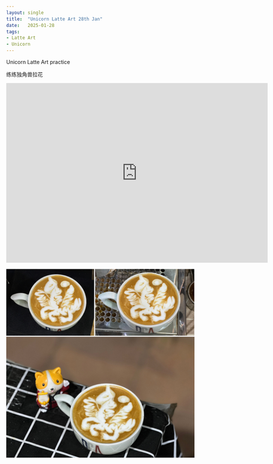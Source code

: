 ```yaml
---
layout: single
title:  "Unicorn Latte Art 28th Jan"
date:   2025-01-28
tags:
- Latte Art
- Unicorn
---
```


Unicorn Latte Art practice

练练独角兽拉花


<div class="embed-container">
  <iframe
      src="https://www.youtube.com/embed/-WnGd6PnyUg"
      width="700"
      height="480"
      frameborder="0"
      allowfullscreen="true">
  </iframe>
</div>


![](/assets/img/2025/01/28/BDD52D58-BA08-49A9-B566-6A25264AC78D.JPG)

